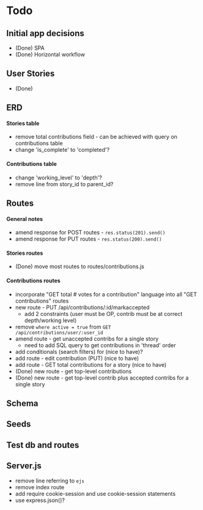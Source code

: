 # Todo

## Initial app decisions
* (Done) SPA
* (Done) Horizontal workflow

## User Stories
- (Done)

## ERD

#### Stories table 
* remove total contributions field - can be achieved with query on contributions table
* change 'is_complete' to 'completed'?

#### Contributions table
* change 'working_level' to 'depth'?
* remove line from story_id to parent_id?

## Routes

#### General notes
* amend response for POST routes - `res.status(201).send()`
* amend response for PUT routes - `res.status(200).send()`

#### Stories routes
* (Done) move most routes to routes/contributions.js

#### Contributions routes
* incorporate "GET total # votes for a contribution" language into all "GET contributions" routes
* new route - PUT /api/contributions/:id/markaccepted
  * add 2 constraints (user must be OP, contrib must be at correct depth/working level) 
* remove `where active = true` from `GET /api/contributions/user/:user_id`
* amend route - get unaccepted contribs for a single story
  * need to add SQL query to get contributions in 'thread' order
* add conditionals (search filters) for  (nice to have)?
* add route - edit contribution (PUT) (nice to have)
* add route - GET total contributions for a story (nice to have)
* (Done) new route - get top-level contributions 
* (Done) new route - get top-level contrib plus accepted contribs for a single story

## Schema

## Seeds

## Test db and routes

## Server.js
* remove line referring to `ejs`
* remove index route
* add require cookie-session and use cookie-session statements
* use express.json()?
